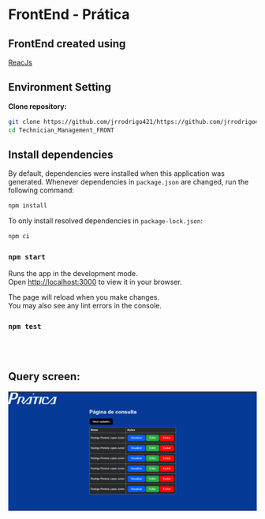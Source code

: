 # FrontEnd - Prática

## FrontEnd created using 
[ReacJs](https://react.dev/learn) 

## Environment Setting

**Clone repository:**
```sh
git clone https://github.com/jrrodrigo421/https://github.com/jrrodrigo421/Technician_Management_FRONT
cd Technician_Management_FRONT
```

## Install dependencies

By default, dependencies were installed when this application was generated.
Whenever dependencies in `package.json` are changed, run the following command:

```sh
npm install
```

To only install resolved dependencies in `package-lock.json`:

```sh
npm ci
```


### `npm start`

Runs the app in the development mode.\
Open [http://localhost:3000](http://localhost:3000) to view it in your browser.

The page will reload when you make changes.\
You may also see any lint errors in the console.

### `npm test`

<br>
<br>

## Query screen:
![Tela de Consulta](./public/home.png)
